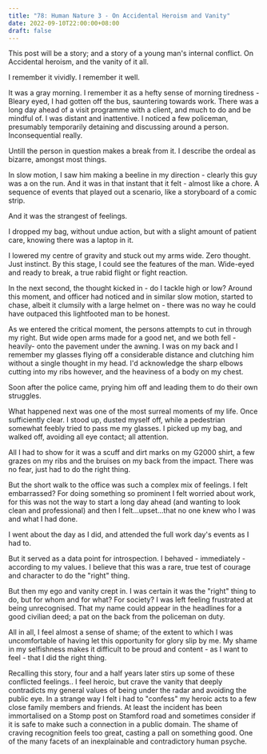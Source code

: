 ```yaml
---
title: "78: Human Nature 3 - On Accidental Heroism and Vanity"
date: 2022-09-10T22:00:00+08:00
draft: false
---
```

This post will be a story; and a story of a young man's internal conflict. On Accidental heroism, and the vanity of it all. 

I remember it vividly. I remember it well. 

It was a gray morning. I remember it as a hefty sense of morning tiredness - Bleary eyed, I had gotten off the bus, sauntering towards work. There was a long day ahead of a visit programme with a client, and much to do and be mindful of. I was distant and inattentive. I noticed a few policeman, presumably temporarily detaining and discussing around a person. Inconsequential really. 

Untill the person in question makes a break from it. I describe the ordeal as bizarre, amongst most things. 

In slow motion, I saw him making a beeline in my direction - clearly this guy was a on the run. And it was in that instant that it felt - almost like a chore. A sequence of events that played out a scenario, like a storyboard of a comic strip.

And it was the strangest of feelings. 

I dropped my bag, without undue action, but with a slight amount of patient care, knowing there was a laptop in it.

I lowered my centre of gravity and stuck out my arms wide. Zero thought. Just instinct. By this stage, I could see the features of the man. Wide-eyed and ready to break, a true rabid flight or fight reaction.

In the next second, the thought kicked in - do I tackle high or low? Around this moment, and officer had noticed and in similar slow motion, started to chase, albeit it clumsily with a large helmet on - there was no way he could have outpaced this lightfooted man to be honest. 

As we entered the critical moment, the persons attempts to cut in through my right. But wide open arms made for a good net, and we both fell - heavily-  onto the pavement under the awning. I was on my back and I remember my glasses flying off a considerable distance and clutching him without a single thought in my head. I'd acknowledge the sharp elbows cutting into my ribs however, and the heaviness of a body on my chest.

Soon after the police came, prying him off and leading them to do their own struggles. 

What happened next was one of the most surreal moments of my life. Once sufficiently clear. I stood up, dusted myself off, while a pedestrian somewhat feebly tried to pass me my glasses. I picked up my bag, and walked off, avoiding all eye contact; all attention.

All I had to show for it was a scuff and dirt marks on my G2000 shirt, a few grazes on my ribs and the bruises on my back from the impact.
There was no fear, just had to do the right thing. 

But the short walk to the office was such a complex mix of feelings. 
I felt embarrassed? For doing something so prominent
I felt worried about work, for this was not the way to start a long day ahead (and wanting to look clean and professional)
and then I felt...upset...that no one knew who I was and what I had done.

I went about the day as I did, and attended the full work day's events as I had to.

But it served as a data point for introspection. I behaved - immediately - according to my values.  I believe that this was a rare, true test of courage and character to do the "right" thing.

But then my ego and vanity crept in. I was certain it was the "right" thing to do, but for whom and for what? For society?  I was left feeling frustrated at being unrecognised.  That my name could appear in the headlines for a good civilian deed; a pat on the back from the policeman on duty.  

All in all, I feel almost a sense of shame; of the extent to which I was uncomfortable of having let this opportunity for glory slip by me. My shame in my selfishness makes it difficult to be proud and content - as I want to feel - that I did the right thing. 
 
Recalling this story, four and a half years later stirs up some of these conflicted feelings.. I feel heroic, but crave the vanity that deeply contradicts my general values of being under the radar and avoiding the public eye. In a strange way I felt i had to "confess" my heroic acts to a few close family members and friends. 
At least the incident has been immortalised on a Stomp post on Stamford road and sometimes consider if it is safe to make such a connection in a public domain. 
The shame of craving recognition feels too great, casting a pall on something good. One of the many facets of an inexplainable and contradictory human psyche. 
